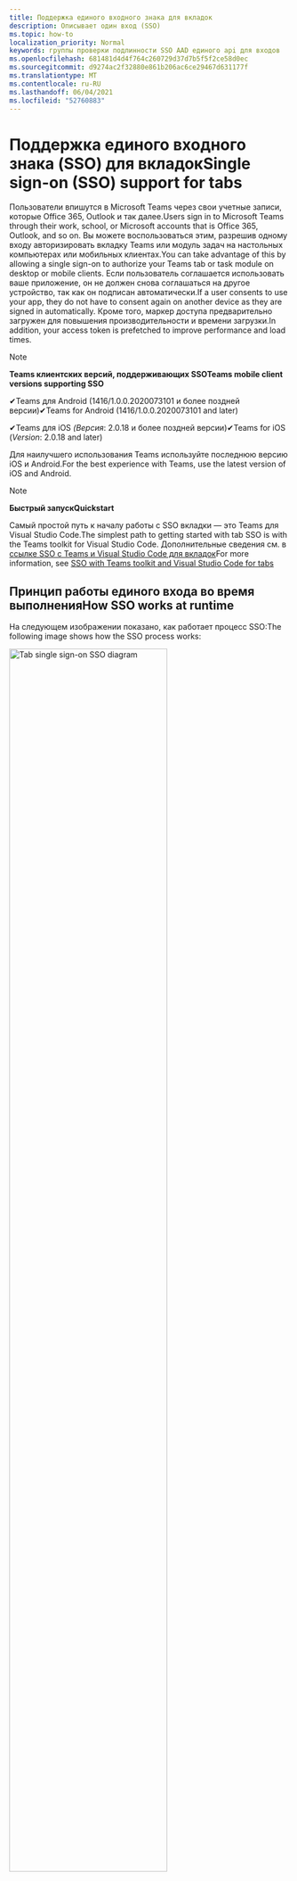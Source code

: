 ```yaml
---
title: Поддержка единого входного знака для вкладок
description: Описывает один вход (SSO)
ms.topic: how-to
localization_priority: Normal
keywords: группы проверки подлинности SSO AAD единого api для входов
ms.openlocfilehash: 681481d4d4f764c260729d37d7b5f5f2ce58d0ec
ms.sourcegitcommit: d9274ac2f32880e861b206ac6ce29467d631177f
ms.translationtype: MT
ms.contentlocale: ru-RU
ms.lasthandoff: 06/04/2021
ms.locfileid: "52760883"
---
```

# <a name="single-sign-on-sso-support-for-tabs"></a><span data-ttu-id="7bddf-104">Поддержка единого входного знака (SSO) для вкладок</span><span class="sxs-lookup"><span data-stu-id="7bddf-104">Single sign-on (SSO) support for tabs</span></span>

<span data-ttu-id="7bddf-105">Пользователи впишутся в Microsoft Teams через свои учетные записи, которые Office 365, Outlook и так далее.</span><span class="sxs-lookup"><span data-stu-id="7bddf-105">Users sign in to Microsoft Teams through their work, school, or Microsoft accounts that is Office 365, Outlook, and so on.</span></span> <span data-ttu-id="7bddf-106">Вы можете воспользоваться этим, разрешив одному входу авторизировать вкладку Teams или модуль задач на настольных компьютерах или мобильных клиентах.</span><span class="sxs-lookup"><span data-stu-id="7bddf-106">You can take advantage of this by allowing a single sign-on to authorize your Teams tab or task module on desktop or mobile clients.</span></span> <span data-ttu-id="7bddf-107">Если пользователь соглашается использовать ваше приложение, он не должен снова соглашаться на другое устройство, так как он подписан автоматически.</span><span class="sxs-lookup"><span data-stu-id="7bddf-107">If a user consents to use your app, they do not have to consent again on another device as they are signed in automatically.</span></span> <span data-ttu-id="7bddf-108">Кроме того, маркер доступа предварительно загружен для повышения производительности и времени загрузки.</span><span class="sxs-lookup"><span data-stu-id="7bddf-108">In addition, your access token is prefetched to improve performance and load times.</span></span>

> [!NOTE]
> <span data-ttu-id="7bddf-109">**Teams клиентских версий, поддерживающих SSO**</span><span class="sxs-lookup"><span data-stu-id="7bddf-109">**Teams mobile client versions supporting SSO**</span></span>  
>
> <span data-ttu-id="7bddf-110">✔Teams для Android (1416/1.0.0.2020073101 и более поздней версии)</span><span class="sxs-lookup"><span data-stu-id="7bddf-110">✔Teams for Android (1416/1.0.0.2020073101 and later)</span></span>
>
> <span data-ttu-id="7bddf-111">✔Teams для iOS _(Версия_: 2.0.18 и более поздней версии)</span><span class="sxs-lookup"><span data-stu-id="7bddf-111">✔Teams for iOS (_Version_: 2.0.18 and later)</span></span>  
>
> <span data-ttu-id="7bddf-112">Для наилучшего использования Teams используйте последнюю версию iOS и Android.</span><span class="sxs-lookup"><span data-stu-id="7bddf-112">For the best experience with Teams, use the latest version of iOS and Android.</span></span>

> [!NOTE]
> <span data-ttu-id="7bddf-113">**Быстрый запуск**</span><span class="sxs-lookup"><span data-stu-id="7bddf-113">**Quickstart**</span></span>  
>
> <span data-ttu-id="7bddf-114">Самый простой путь к началу работы с SSO вкладки — это Teams для Visual Studio Code.</span><span class="sxs-lookup"><span data-stu-id="7bddf-114">The simplest path to getting started with tab SSO is with the Teams toolkit for Visual Studio Code.</span></span> <span data-ttu-id="7bddf-115">Дополнительные сведения см. в [ссылке SSO с Teams и Visual Studio Code для вкладок](../../../toolkit/visual-studio-code-tab-sso.md)</span><span class="sxs-lookup"><span data-stu-id="7bddf-115">For more information, see [SSO with Teams toolkit and Visual Studio Code for tabs](../../../toolkit/visual-studio-code-tab-sso.md)</span></span>

## <a name="how-sso-works-at-runtime"></a><span data-ttu-id="7bddf-116">Принцип работы единого входа во время выполнения</span><span class="sxs-lookup"><span data-stu-id="7bddf-116">How SSO works at runtime</span></span>

<span data-ttu-id="7bddf-117">На следующем изображении показано, как работает процесс SSO:</span><span class="sxs-lookup"><span data-stu-id="7bddf-117">The following image shows how the SSO process works:</span></span>

<!-- markdownlint-disable MD033 -->
<img src="~/assets/images/tabs/tabs-sso-diagram.png" alt="Tab single sign-on SSO diagram" width="75%"/>

1. <span data-ttu-id="7bddf-118">На вкладке выполнен вызов JavaScript для `getAuthToken()` .</span><span class="sxs-lookup"><span data-stu-id="7bddf-118">In the tab, a JavaScript call is made to `getAuthToken()`.</span></span> <span data-ttu-id="7bddf-119">Это Teams получить маркер проверки подлинности для приложения вкладки.</span><span class="sxs-lookup"><span data-stu-id="7bddf-119">This tells Teams to obtain an authentication token for the tab application.</span></span>
2. <span data-ttu-id="7bddf-120">Если это первый раз, когда текущий пользователь использовал приложение вкладки, есть запрос на согласие, если требуется согласие или обработка этапной проверки подлинности, например двух факторов проверки подлинности.</span><span class="sxs-lookup"><span data-stu-id="7bddf-120">If this is the first time the current user has used your tab application, there is a request prompt to consent if consent is required or to handle step-up authentication such as two-factor authentication.</span></span>
3. <span data-ttu-id="7bddf-121">Teams запрашивает маркер приложения вкладки из конечной точки Azure Active Directory (AAD) для текущего пользователя.</span><span class="sxs-lookup"><span data-stu-id="7bddf-121">Teams requests the tab application token from the Azure Active Directory (AAD) endpoint for the current user.</span></span>
4. <span data-ttu-id="7bddf-122">AAD отправляет маркер приложения вкладок в Teams приложение.</span><span class="sxs-lookup"><span data-stu-id="7bddf-122">AAD sends the tab application token to the Teams application.</span></span>
5. <span data-ttu-id="7bddf-123">Teams отправляет маркер приложения вкладки на вкладку как часть объекта результатов, возвращаемого `getAuthToken()` вызовом.</span><span class="sxs-lookup"><span data-stu-id="7bddf-123">Teams sends the tab application token to the tab as part of the result object returned by the `getAuthToken()` call.</span></span>
6. <span data-ttu-id="7bddf-124">Маркер разборается в приложении вкладок с помощью JavaScript для извлечения необходимых сведений, например адреса электронной почты пользователя.</span><span class="sxs-lookup"><span data-stu-id="7bddf-124">The token is parsed in the tab application using JavaScript, to extract required information, such as the user's email address.</span></span>

> [!NOTE]
> <span data-ttu-id="7bddf-125">Допустимо только для согласия на ограниченный набор API на уровне пользователя, который является электронной почтой, профилем, offline_access `getAuthToken()` и OpenId.</span><span class="sxs-lookup"><span data-stu-id="7bddf-125">The `getAuthToken()` is only valid for consenting to a limited set of user-level APIs that is email, profile, offline_access and OpenId.</span></span> <span data-ttu-id="7bddf-126">Он не используется для дальнейших Graph областей, таких как `User.Read` или `Mail.Read` .</span><span class="sxs-lookup"><span data-stu-id="7bddf-126">It is not used for further Graph scopes such as `User.Read` or `Mail.Read`.</span></span> <span data-ttu-id="7bddf-127">Предлагаемые обходные пути см. в дополнительных [Graph области.](#apps-that-require-additional-graph-scopes)</span><span class="sxs-lookup"><span data-stu-id="7bddf-127">For suggested workarounds, see [additional Graph scopes](#apps-that-require-additional-graph-scopes).</span></span>

<span data-ttu-id="7bddf-128">API SSO также работает в [модулях задач,](../../../task-modules-and-cards/what-are-task-modules.md) встраив веб-контент.</span><span class="sxs-lookup"><span data-stu-id="7bddf-128">The SSO API also works in [task modules](../../../task-modules-and-cards/what-are-task-modules.md) that embed web content.</span></span>

## <a name="develop-an-sso-microsoft-teams-tab"></a><span data-ttu-id="7bddf-129">Разработка вкладки SSO Microsoft Teams</span><span class="sxs-lookup"><span data-stu-id="7bddf-129">Develop an SSO Microsoft Teams tab</span></span>

<span data-ttu-id="7bddf-130">В этом разделе описываются задачи, связанные с созданием вкладки Teams, использующей SSO.</span><span class="sxs-lookup"><span data-stu-id="7bddf-130">This section describes the tasks involved in creating a Teams tab that uses SSO.</span></span> <span data-ttu-id="7bddf-131">Эти задачи являются языковыми и framework-agnostic.</span><span class="sxs-lookup"><span data-stu-id="7bddf-131">These tasks are language- and framework-agnostic.</span></span>

### <a name="1-create-your-aad-application"></a><span data-ttu-id="7bddf-132">1. Создание приложения AAD</span><span class="sxs-lookup"><span data-stu-id="7bddf-132">1. Create your AAD application</span></span>

<span data-ttu-id="7bddf-133">**Регистрация приложения в обзоре [портала AAD](https://azure.microsoft.com/features/azure-portal/)**</span><span class="sxs-lookup"><span data-stu-id="7bddf-133">**To register your application in the [AAD portal](https://azure.microsoft.com/features/azure-portal/) overview**</span></span>

1. <span data-ttu-id="7bddf-134">Получите [AAD-ID приложения.](/azure/active-directory/develop/howto-create-service-principal-portal#get-values-for-signing-in)</span><span class="sxs-lookup"><span data-stu-id="7bddf-134">Get your [AAD Application ID](/azure/active-directory/develop/howto-create-service-principal-portal#get-values-for-signing-in).</span></span> 
1. <span data-ttu-id="7bddf-135">Укажите разрешения, необходимые приложению для конечной точки AAD и, необязательно, Graph.</span><span class="sxs-lookup"><span data-stu-id="7bddf-135">Specify the permissions that your application needs for the AAD endpoint and, optionally, Graph.</span></span>
1. <span data-ttu-id="7bddf-136">[Предоставление разрешений](/azure/active-directory/develop/howto-create-service-principal-portal#configure-access-policies-on-resources) для Teams, веб-приложений и мобильных приложений.</span><span class="sxs-lookup"><span data-stu-id="7bddf-136">[Grant permissions](/azure/active-directory/develop/howto-create-service-principal-portal#configure-access-policies-on-resources) for Teams desktop, web, and mobile applications.</span></span>
1. <span data-ttu-id="7bddf-137">Предварительно уполномо Teams, выбрав кнопку **Добавить** область и в открываемой панели введите access_as_user в качестве **имени Scope.** </span><span class="sxs-lookup"><span data-stu-id="7bddf-137">Pre-authorize Teams by selecting the **Add a scope** button and in the panel that opens, enter **access_as_user** as the **Scope name**.</span></span>

> [!NOTE]
> <span data-ttu-id="7bddf-138">Необходимо знать несколько важных ограничений:</span><span class="sxs-lookup"><span data-stu-id="7bddf-138">There are some important restrictions that you must know:</span></span>
>
> * <span data-ttu-id="7bddf-139">Поддерживаются только разрешения Graph API на уровне пользователей, то есть электронная почта, профиль, offline_access, OpenId.</span><span class="sxs-lookup"><span data-stu-id="7bddf-139">Only user-level Graph API permissions are supported that is, email, profile, offline_access, OpenId.</span></span> <span data-ttu-id="7bddf-140">Если вы должны иметь доступ к другим Graph области, такие как или `User.Read` `Mail.Read` , см. [рекомендуемое обходное решение](#apps-that-require-additional-graph-scopes).</span><span class="sxs-lookup"><span data-stu-id="7bddf-140">If you must have access to other Graph scopes such as `User.Read` or `Mail.Read`, see [recommended workaround](#apps-that-require-additional-graph-scopes).</span></span>
> * <span data-ttu-id="7bddf-141">Важно, чтобы доменное имя вашего приложения было таким же, как и доменное имя, которое вы зарегистрировали для приложения AAD.</span><span class="sxs-lookup"><span data-stu-id="7bddf-141">It is important that your application's domain name is the same as the domain name you have registered for your AAD application.</span></span>
> * <span data-ttu-id="7bddf-142">В настоящее время несколько доменов в приложении не поддерживаются.</span><span class="sxs-lookup"><span data-stu-id="7bddf-142">Currently multiple domains per app are not supported.</span></span>

<span data-ttu-id="7bddf-143">**Регистрация приложения на портале AAD**</span><span class="sxs-lookup"><span data-stu-id="7bddf-143">**To register your app through the AAD portal**</span></span>

1. <span data-ttu-id="7bddf-144">Регистрация нового приложения на портале регистрации приложений [AAD.](https://go.microsoft.com/fwlink/?linkid=2083908)</span><span class="sxs-lookup"><span data-stu-id="7bddf-144">Register a new application in the [AAD App Registrations](https://go.microsoft.com/fwlink/?linkid=2083908) portal.</span></span>
1. <span data-ttu-id="7bddf-145">Выберите **новую регистрацию.**</span><span class="sxs-lookup"><span data-stu-id="7bddf-145">Select **New Registration**.</span></span> <span data-ttu-id="7bddf-146">Появится **страница "Регистрация** приложения".</span><span class="sxs-lookup"><span data-stu-id="7bddf-146">The **Register an application** page appears.</span></span>
1. <span data-ttu-id="7bddf-147">На странице **Регистрация приложения** введите следующие значения:</span><span class="sxs-lookup"><span data-stu-id="7bddf-147">In the **Register an application** page, enter the following values:</span></span>
    1. <span data-ttu-id="7bddf-148">Введите **имя** приложения.</span><span class="sxs-lookup"><span data-stu-id="7bddf-148">Enter a **Name** for your app.</span></span>
    2. <span data-ttu-id="7bddf-149">Выберите **поддерживаемые типы учетных записей,** выберите один клиент или многотенантный тип учетной записи.</span><span class="sxs-lookup"><span data-stu-id="7bddf-149">Choose the **Supported account types**, select single tenant or multitenant account type.</span></span> <span data-ttu-id="7bddf-150">¹</span><span class="sxs-lookup"><span data-stu-id="7bddf-150">¹</span></span>
    * <span data-ttu-id="7bddf-151">Оставьте поле **URI перенаправления** пустым.</span><span class="sxs-lookup"><span data-stu-id="7bddf-151">Leave **Redirect URI** empty.</span></span>
    3. <span data-ttu-id="7bddf-152">Нажмите кнопку **Зарегистрировать**.</span><span class="sxs-lookup"><span data-stu-id="7bddf-152">Choose **Register**.</span></span>
1. <span data-ttu-id="7bddf-153">На странице обзор скопируйте и сохраните ID приложения **(клиента).**</span><span class="sxs-lookup"><span data-stu-id="7bddf-153">On the overview page, copy and save the **Application (client) ID**.</span></span> <span data-ttu-id="7bddf-154">Вы должны иметь его позже при обновлении манифеста Teams приложения.</span><span class="sxs-lookup"><span data-stu-id="7bddf-154">You must have it later when updating your Teams application manifest.</span></span>
1. <span data-ttu-id="7bddf-155">В разделе **Управление** выберите **Предоставление API**.</span><span class="sxs-lookup"><span data-stu-id="7bddf-155">Under **Manage**, select **Expose an API**.</span></span>

    > [!NOTE]
    > <span data-ttu-id="7bddf-156">Если вы строите приложение с помощью бота и вкладки, введите URI ID приложения как `api://fully-qualified-domain-name.com/botid-{YourBotId}` .</span><span class="sxs-lookup"><span data-stu-id="7bddf-156">If you are building an app with a bot and a tab, enter the Application ID URI as `api://fully-qualified-domain-name.com/botid-{YourBotId}`.</span></span>

1. <span data-ttu-id="7bddf-157">Выберите **ссылку Set** для создания URI ID приложения в виде `api://{AppID}` .</span><span class="sxs-lookup"><span data-stu-id="7bddf-157">Select the **Set** link to generate the Application ID URI in the form of `api://{AppID}`.</span></span> <span data-ttu-id="7bddf-158">Вставьте полностью квалифицированное доменное имя с переназначенной чертой "/" с добавлением до конца между двойными полосами вперед и GUID.</span><span class="sxs-lookup"><span data-stu-id="7bddf-158">Insert your fully qualified domain name with a forward slash "/" appended to the end, between the double forward slashes and the GUID.</span></span> <span data-ttu-id="7bddf-159">Весь ID должен иметь форму `api://fully-qualified-domain-name.com/{AppID}` .</span><span class="sxs-lookup"><span data-stu-id="7bddf-159">The entire ID must have the form of `api://fully-qualified-domain-name.com/{AppID}`.</span></span> <span data-ttu-id="7bddf-160">² Например, `api://subdomain.example.com/00000000-0000-0000-0000-000000000000` .</span><span class="sxs-lookup"><span data-stu-id="7bddf-160">² For example, `api://subdomain.example.com/00000000-0000-0000-0000-000000000000`.</span></span> <span data-ttu-id="7bddf-161">Полностью квалифицированное доменное имя — это доступное для чтения имя домена, из которого обслуживается ваше приложение.</span><span class="sxs-lookup"><span data-stu-id="7bddf-161">The fully qualified domain name is the human readable domain name from which your app is served.</span></span> <span data-ttu-id="7bddf-162">Если вы используете службу тоннелей, например ngrok, необходимо обновить это значение всякий раз, когда изменяется поддомен ngrok.</span><span class="sxs-lookup"><span data-stu-id="7bddf-162">If you are using a tunneling service such as ngrok, you must update this value whenever your ngrok subdomain changes.</span></span>
1. <span data-ttu-id="7bddf-163">Выберите **Добавить область**.</span><span class="sxs-lookup"><span data-stu-id="7bddf-163">Select **Add a scope**.</span></span> <span data-ttu-id="7bddf-164">На открываемой панели **введите access_as_user** имя **Scope**.</span><span class="sxs-lookup"><span data-stu-id="7bddf-164">In the panel that opens, enter **access_as_user** as the **Scope name**.</span></span>
1. <span data-ttu-id="7bddf-165">В поле **Кто можно дать согласие?** введите **администраторов и пользователей**.</span><span class="sxs-lookup"><span data-stu-id="7bddf-165">In the **Who can consent?** box, enter **Admins and users**.</span></span>
1. <span data-ttu-id="7bddf-166">Введите сведения в полях для настройки подсказок согласия администратора и пользователя со значениями, подходящими для `access_as_user` области:</span><span class="sxs-lookup"><span data-stu-id="7bddf-166">Enter the details in the boxes for configuring the admin and user consent prompts with values that are appropriate for the `access_as_user` scope:</span></span>
    * <span data-ttu-id="7bddf-167">**Название согласия администратора:** Teams может получить доступ к профилю пользователя.</span><span class="sxs-lookup"><span data-stu-id="7bddf-167">**Admin consent title:** Teams can access the user’s profile.</span></span>
    * <span data-ttu-id="7bddf-168">**Описание согласия администратора:** Teams может вызывать веб-API приложения в качестве текущего пользователя.</span><span class="sxs-lookup"><span data-stu-id="7bddf-168">**Admin consent description**: Teams can call the app’s web APIs as the current user.</span></span>
    * <span data-ttu-id="7bddf-169">**Название согласия пользователя:** Teams получить доступ к вашему профилю и сделать запросы от вашего имени.</span><span class="sxs-lookup"><span data-stu-id="7bddf-169">**User consent title**: Teams can access your profile and make requests on your behalf.</span></span>
    * <span data-ttu-id="7bddf-170">**Описание согласия пользователя:** Teams может вызывать API этого приложения с тем же правам, что и у вас.</span><span class="sxs-lookup"><span data-stu-id="7bddf-170">**User consent description:** Teams can call this app’s APIs with the same rights as you have.</span></span>
1. <span data-ttu-id="7bddf-171">Убедитесь, что параметру **Состояние** присвоено значение **Включено**.</span><span class="sxs-lookup"><span data-stu-id="7bddf-171">Ensure that **State** is set to **Enabled**.</span></span>
1. <span data-ttu-id="7bddf-172">Выберите **Добавить область,** чтобы сохранить сведения.</span><span class="sxs-lookup"><span data-stu-id="7bddf-172">Select **Add scope** to save the details.</span></span> <span data-ttu-id="7bddf-173">Доменная часть имени **Scope,** отображаемая ниже текстового поля, должна автоматически соответствовать набору URI **ID** приложения на предыдущем шаге с приложением до `/access_as_user` `api://subdomain.example.com/00000000-0000-0000-0000-000000000000/access_as_user` конца.</span><span class="sxs-lookup"><span data-stu-id="7bddf-173">The domain part of the **Scope name** displayed below the text field must automatically match the **Application ID** URI set in the previous step, with `/access_as_user` appended to the end `api://subdomain.example.com/00000000-0000-0000-0000-000000000000/access_as_user`.</span></span>
1. <span data-ttu-id="7bddf-174">В разделе **Авторизованные клиентские приложения** определите приложения, которые необходимо авторизировать для веб-приложения вашего приложения.</span><span class="sxs-lookup"><span data-stu-id="7bddf-174">In the **Authorized client applications** section, identify the applications that you want to authorize for your app’s web application.</span></span> <span data-ttu-id="7bddf-175">Выберите **Добавление клиентского приложения.**</span><span class="sxs-lookup"><span data-stu-id="7bddf-175">Select **Add a client application**.</span></span> <span data-ttu-id="7bddf-176">Введите каждый из следующих клиентских ИД и выберите авторизованную область, созданную на предыдущем шаге:</span><span class="sxs-lookup"><span data-stu-id="7bddf-176">Enter each of the following client IDs and select the authorized scope you created in the previous step:</span></span>
    * <span data-ttu-id="7bddf-177">`1fec8e78-bce4-4aaf-ab1b-5451cc387264`для Teams или настольного приложения.</span><span class="sxs-lookup"><span data-stu-id="7bddf-177">`1fec8e78-bce4-4aaf-ab1b-5451cc387264` for Teams mobile or desktop application.</span></span>
    * <span data-ttu-id="7bddf-178">`5e3ce6c0-2b1f-4285-8d4b-75ee78787346`для Teams веб-приложения.</span><span class="sxs-lookup"><span data-stu-id="7bddf-178">`5e3ce6c0-2b1f-4285-8d4b-75ee78787346` for Teams web application.</span></span>
1. <span data-ttu-id="7bddf-179">Перейдите **к разрешениям API.**</span><span class="sxs-lookup"><span data-stu-id="7bddf-179">Navigate to **API Permissions**.</span></span> <span data-ttu-id="7bddf-180">Выберите **Добавить разрешение** Microsoft  >  **Graph**  >  **делегирования** разрешений, а затем добавьте следующие разрешения из Graph API:</span><span class="sxs-lookup"><span data-stu-id="7bddf-180">Select **Add a permission** > **Microsoft Graph** > **Delegated permissions**, then add the following permissions from Graph API:</span></span>
    * <span data-ttu-id="7bddf-181">User.Read включен по умолчанию</span><span class="sxs-lookup"><span data-stu-id="7bddf-181">User.Read enabled by default</span></span>
    * <span data-ttu-id="7bddf-182">email</span><span class="sxs-lookup"><span data-stu-id="7bddf-182">email</span></span>
    * <span data-ttu-id="7bddf-183">offline_access</span><span class="sxs-lookup"><span data-stu-id="7bddf-183">offline_access</span></span>
    * <span data-ttu-id="7bddf-184">OpenId</span><span class="sxs-lookup"><span data-stu-id="7bddf-184">OpenId</span></span>
    * <span data-ttu-id="7bddf-185">profile</span><span class="sxs-lookup"><span data-stu-id="7bddf-185">profile</span></span>

1. <span data-ttu-id="7bddf-186">Переход к **проверке подлинности.**</span><span class="sxs-lookup"><span data-stu-id="7bddf-186">Navigate to **Authentication**.</span></span>

    <span data-ttu-id="7bddf-187">Если приложению не было предоставлено согласие ИТ-администратора, пользователи должны предоставить согласие при первом использовании приложения.</span><span class="sxs-lookup"><span data-stu-id="7bddf-187">If an app has not been granted IT admin consent, users have to provide consent the first time they use an app.</span></span>

    <span data-ttu-id="7bddf-188">Чтобы ввести URI перенаправления:</span><span class="sxs-lookup"><span data-stu-id="7bddf-188">To enter a redirect URI:</span></span>
    * <span data-ttu-id="7bddf-189">Выберите **Добавить платформу.**</span><span class="sxs-lookup"><span data-stu-id="7bddf-189">Select **Add a platform**.</span></span>
    * <span data-ttu-id="7bddf-190">Выберите **веб.**</span><span class="sxs-lookup"><span data-stu-id="7bddf-190">Select **web**.</span></span>
    * <span data-ttu-id="7bddf-191">Введите **URI перенаправления** для приложения.</span><span class="sxs-lookup"><span data-stu-id="7bddf-191">Enter the **redirect URI** for your app.</span></span> <span data-ttu-id="7bddf-192">Это страница, на которой успешный неявный поток грантов перенаправляет пользователя.</span><span class="sxs-lookup"><span data-stu-id="7bddf-192">This is the page where a successful implicit grant flow redirects the user.</span></span> <span data-ttu-id="7bddf-193">Это то же полное доменное имя, которое вы ввели на шаге 5, а затем маршрут API, куда отправляется ответ на проверку подлинности.</span><span class="sxs-lookup"><span data-stu-id="7bddf-193">This is the same fully qualified domain name that you entered in step 5 followed by the API route where an authentication response is sent.</span></span> <span data-ttu-id="7bddf-194">Если вы следуете любому из Teams, это `https://subdomain.example.com/auth-end` .</span><span class="sxs-lookup"><span data-stu-id="7bddf-194">If you are following any of the Teams samples, this is `https://subdomain.example.com/auth-end`.</span></span>

    <span data-ttu-id="7bddf-195">Включить неявный грант, проверив следующие поля: ✔ маркера ID ✔ Access Token</span><span class="sxs-lookup"><span data-stu-id="7bddf-195">Enable implicit grant by checking the following boxes:  ✔ ID Token  ✔ Access Token</span></span>

<span data-ttu-id="7bddf-196">Поздравляем!</span><span class="sxs-lookup"><span data-stu-id="7bddf-196">Congratulations!</span></span> <span data-ttu-id="7bddf-197">Вы выполнили необходимые условия регистрации приложений для работы с приложением SSO вкладки.</span><span class="sxs-lookup"><span data-stu-id="7bddf-197">You have completed the app registration prerequisites to proceed with your tab SSO app.</span></span>

> [!NOTE]
>
> * <span data-ttu-id="7bddf-198">¹ Если ваше приложение AAD зарегистрировано в том же клиенте, где вы делаете запрос на проверку подлинности в Teams, пользователю не может быть предложено дать согласие и ему сразу же будет предоставлен маркер доступа.</span><span class="sxs-lookup"><span data-stu-id="7bddf-198">¹ If your AAD app is registered in the same tenant where you are making an authentication request in Teams, the user cannot be asked to consent and is granted an access token right away.</span></span> <span data-ttu-id="7bddf-199">Пользователи соглашаются на эти разрешения только в том случае, если приложение AAD зарегистрировано в другом клиенте.</span><span class="sxs-lookup"><span data-stu-id="7bddf-199">Users only consent to these permissions if the AAD app is registered in a different tenant.</span></span>
> * <span data-ttu-id="7bddf-200">² Если настраиваемый домен не добавлен в AAD, вы получите ошибку, указывав, что имя хост не должно основываться на уже собственном домене.</span><span class="sxs-lookup"><span data-stu-id="7bddf-200">² If the custom domain is not added to AAD, you get an error stating that the host name must not be based on an already owned domain.</span></span> <span data-ttu-id="7bddf-201">Чтобы добавить настраиваемый домен в AAD и зарегистрировать его, выполните добавление пользовательского доменного имени в процедуру [AAD,](/azure/active-directory/fundamentals/add-custom-domain) а затем повторите шаг 5.</span><span class="sxs-lookup"><span data-stu-id="7bddf-201">To add custom domain to AAD and register it, follow the [add a custom domain name to AAD](/azure/active-directory/fundamentals/add-custom-domain) procedure, and then repeat step 5.</span></span> <span data-ttu-id="7bddf-202">Вы также можете получить эту ошибку, если вы не подписаны с учетными данными администратора в Office 365 аренды.</span><span class="sxs-lookup"><span data-stu-id="7bddf-202">You can also get this error if you are not signed in with Admin credentials in the Office 365 tenancy.</span></span>
> * <span data-ttu-id="7bddf-203">Если вы не получаете основное имя пользователя (UPN)) в маркере возвращенного доступа, вы можете добавить его в качестве необязательных утверждений [в](/azure/active-directory/develop/active-directory-optional-claims) AAD.</span><span class="sxs-lookup"><span data-stu-id="7bddf-203">If you are not receiving the user principal name (UPN)) in the returned access token, you can add it as an [optional claim](/azure/active-directory/develop/active-directory-optional-claims) in AAD.</span></span>

### <a name="2-update-your-teams-application-manifest"></a><span data-ttu-id="7bddf-204">2. Обновление манифеста Teams приложения</span><span class="sxs-lookup"><span data-stu-id="7bddf-204">2. Update your Teams application manifest</span></span>

<span data-ttu-id="7bddf-205">Используйте следующий код, чтобы добавить новые свойства в манифест Teams:</span><span class="sxs-lookup"><span data-stu-id="7bddf-205">Use the following code to add new properties to your Teams manifest:</span></span>

```json
"webApplicationInfo": {
  "id": "00000000-0000-0000-0000-000000000000",
  "resource": "api://subdomain.example.com/00000000-0000-0000-0000-000000000000"
}
```

* <span data-ttu-id="7bddf-206">**WebApplicationInfo** является родителем следующих элементов:</span><span class="sxs-lookup"><span data-stu-id="7bddf-206">**WebApplicationInfo** is the parent of the following elements:</span></span>

> [!div class="checklist"]
> * <span data-ttu-id="7bddf-207">**id** — ID клиента приложения.</span><span class="sxs-lookup"><span data-stu-id="7bddf-207">**id** - The client ID of the application.</span></span> <span data-ttu-id="7bddf-208">Это ИД приложения, полученный в рамках регистрации приложения в Azure AD.</span><span class="sxs-lookup"><span data-stu-id="7bddf-208">This is the application ID that you obtained as part of registering the application with Azure AD.</span></span>
>* <span data-ttu-id="7bddf-209">**ресурс** — домен и поддомен приложения.</span><span class="sxs-lookup"><span data-stu-id="7bddf-209">**resource** - The domain and subdomain of your application.</span></span> <span data-ttu-id="7bddf-210">Это тот же URI (включая протокол), который вы зарегистрировали при создании вашего шага `api://` `scope` 6.</span><span class="sxs-lookup"><span data-stu-id="7bddf-210">This is the same URI (including the `api://` protocol) that you registered when creating your `scope` in step 6.</span></span> <span data-ttu-id="7bddf-211">Не следует включать путь `access_as_user` в ресурс.</span><span class="sxs-lookup"><span data-stu-id="7bddf-211">You must not include the `access_as_user` path in your resource.</span></span> <span data-ttu-id="7bddf-212">Доменная часть этого URI должна соответствовать домену, в том числе любым поддоменам, используемым в URL-адресах манифеста Teams приложения.</span><span class="sxs-lookup"><span data-stu-id="7bddf-212">The domain part of this URI must match the domain, including any subdomains, used in the URLs of your Teams application manifest.</span></span>

> [!NOTE]
>
>* <span data-ttu-id="7bddf-213">Ресурс приложения AAD обычно является корнем URL-адреса сайта и приложения `api://subdomain.example.com/00000000-0000-0000-0000-000000000000` (например).</span><span class="sxs-lookup"><span data-stu-id="7bddf-213">The resource for an AAD app is usually the root of its site URL and the appID (e.g. `api://subdomain.example.com/00000000-0000-0000-0000-000000000000`).</span></span> <span data-ttu-id="7bddf-214">Это значение также используется для обеспечения того, чтобы ваш запрос был исходя из того же домена.</span><span class="sxs-lookup"><span data-stu-id="7bddf-214">This value is also used to ensure your request is coming from the same domain.</span></span> <span data-ttu-id="7bddf-215">Убедитесь, `contentURL` что вкладка использует те же домены, что и свойство ресурса.</span><span class="sxs-lookup"><span data-stu-id="7bddf-215">Ensure that the `contentURL` for your tab uses the same domains as your resource property.</span></span>
>* <span data-ttu-id="7bddf-216">Для реализации поля необходимо использовать манифестную версию 1.5 или `webApplicationInfo` более.</span><span class="sxs-lookup"><span data-stu-id="7bddf-216">You must use manifest version 1.5 or higher to implement the `webApplicationInfo` field.</span></span>

### <a name="3-get-an-authentication-token-from-your-client-side-code"></a><span data-ttu-id="7bddf-217">3. Получите маркер проверки подлинности из клиентского кода</span><span class="sxs-lookup"><span data-stu-id="7bddf-217">3. Get an authentication token from your client-side code</span></span>

<span data-ttu-id="7bddf-218">Используйте следующий API проверки подлинности:</span><span class="sxs-lookup"><span data-stu-id="7bddf-218">Use the following authentication API:</span></span>

```javascript
var authTokenRequest = {
  successCallback: function(result) { console.log("Success: " + result); },
  failureCallback: function(error) { console.log("Failure: " + error); }
};
microsoftTeams.authentication.getAuthToken(authTokenRequest);
```

<span data-ttu-id="7bddf-219">Когда вы звоните , и для получения разрешений на уровне пользователя требуется дополнительное согласие пользователя, пользователю отображается диалоговое окно для `getAuthToken` предоставления дополнительного согласия.</span><span class="sxs-lookup"><span data-stu-id="7bddf-219">When you call `getAuthToken` - and additional user consent is required for user-level permissions, a dialog is shown to the user to grant additional consent.</span></span>

<span data-ttu-id="7bddf-220">После получения маркера доступа в вызове успешного вызова можно расшифровать маркер доступа для просмотра утверждений, связанных с этим маркером.</span><span class="sxs-lookup"><span data-stu-id="7bddf-220">After you receive the access token in the success callback, you can decode the access token to view the claims associated with that token.</span></span> <span data-ttu-id="7bddf-221">Необязательно можно вручную скопировать и вклеить маркер доступа [](https://jwt.ms/) в средство, например jwt.ms для проверки его содержимого.</span><span class="sxs-lookup"><span data-stu-id="7bddf-221">Optionally, you can manually copy and paste the access token into a tool, such as [jwt.ms](https://jwt.ms/) to inspect its contents.</span></span> <span data-ttu-id="7bddf-222">Если вы не получаете upN в маркере возвращенного доступа, вы можете добавить его в качестве необязательных [утверждений](/azure/active-directory/develop/active-directory-optional-claims) в AAD.</span><span class="sxs-lookup"><span data-stu-id="7bddf-222">If you are not receiving the UPN in the returned access token, you can add it as an [optional claim](/azure/active-directory/develop/active-directory-optional-claims) in AAD.</span></span>

<p>
    <img src="~/assets/images/tabs/tabs-sso-prompt.png" alt="Tab single sign-on SSO dialog prompt" width="75%"/>
</p>

## <a name="code-sample"></a><span data-ttu-id="7bddf-223">Пример кода</span><span class="sxs-lookup"><span data-stu-id="7bddf-223">Code sample</span></span>

|<span data-ttu-id="7bddf-224">**Пример имени**</span><span class="sxs-lookup"><span data-stu-id="7bddf-224">**Sample name**</span></span>|<span data-ttu-id="7bddf-225">**Описание**</span><span class="sxs-lookup"><span data-stu-id="7bddf-225">**Description**</span></span>|<span data-ttu-id="7bddf-226">**C#**</span><span class="sxs-lookup"><span data-stu-id="7bddf-226">**C#**</span></span>|<span data-ttu-id="7bddf-227">**Node.js**</span><span class="sxs-lookup"><span data-stu-id="7bddf-227">**Node.js**</span></span>|
|---------------|---------------|------|--------------|
| <span data-ttu-id="7bddf-228">Tab SSO</span><span class="sxs-lookup"><span data-stu-id="7bddf-228">Tab SSO</span></span> |<span data-ttu-id="7bddf-229">Microsoft Teams пример приложения для вкладок Azure AD SSO</span><span class="sxs-lookup"><span data-stu-id="7bddf-229">Microsoft Teams sample app for tabs Azure AD SSO</span></span>| [<span data-ttu-id="7bddf-230">View</span><span class="sxs-lookup"><span data-stu-id="7bddf-230">View</span></span>](https://github.com/OfficeDev/Microsoft-Teams-Samples/tree/main/samples/tab-sso/csharp)|<span data-ttu-id="7bddf-231">[Просмотр](https://github.com/OfficeDev/Microsoft-Teams-Samples/blob/main/samples/tab-sso/nodejs),</span><span class="sxs-lookup"><span data-stu-id="7bddf-231">[View](https://github.com/OfficeDev/Microsoft-Teams-Samples/blob/main/samples/tab-sso/nodejs),</span></span> </br>[<span data-ttu-id="7bddf-232">Teams набор средств</span><span class="sxs-lookup"><span data-stu-id="7bddf-232">Teams Toolkit</span></span>](../../../toolkit/visual-studio-code-tab-sso.md)|

## <a name="known-limitations"></a><span data-ttu-id="7bddf-233">Известные ограничения</span><span class="sxs-lookup"><span data-stu-id="7bddf-233">Known limitations</span></span>

### <a name="apps-that-require-additional-graph-scopes"></a><span data-ttu-id="7bddf-234">Приложения, которые требуют дополнительных Graph областей</span><span class="sxs-lookup"><span data-stu-id="7bddf-234">Apps that require additional Graph scopes</span></span>

<span data-ttu-id="7bddf-235">Наша текущая реализация для SSO предоставляет согласие только для разрешений на уровне пользователей, таких как электронная почта, профиль, offline_access, OpenId, а не для других API, таких как User.Read или Mail.Read.</span><span class="sxs-lookup"><span data-stu-id="7bddf-235">Our current implementation for SSO only grants consent for user-level permissions that is email, profile, offline_access, OpenId and not for other APIs such as User.Read or Mail.Read.</span></span> <span data-ttu-id="7bddf-236">Если вашему приложению требуется Graph области, в следующем разделе предусмотрены некоторые разрешимые обходные пути.</span><span class="sxs-lookup"><span data-stu-id="7bddf-236">If your app needs further Graph scopes, the next section provides some enabling workarounds.</span></span>

#### <a name="tenant-admin-consent"></a><span data-ttu-id="7bddf-237">Согласие администратора клиента</span><span class="sxs-lookup"><span data-stu-id="7bddf-237">Tenant Admin Consent</span></span>

<span data-ttu-id="7bddf-238">Самый простой подход — получить предварительное согласие администратора клиента от имени организации.</span><span class="sxs-lookup"><span data-stu-id="7bddf-238">The simplest approach is to get a tenant admin to pre-consent on behalf of the organization.</span></span> <span data-ttu-id="7bddf-239">Это означает, что пользователям не нужно соглашаться на эти области, и вы можете [](/azure/active-directory/develop/v1-oauth2-on-behalf-of-flow)свободно обмениваться стороной сервера маркеров с помощью потока от имени AAD.</span><span class="sxs-lookup"><span data-stu-id="7bddf-239">This means users do not have to consent to these scopes and you can then be free to exchange the token server side using AAD’s [on-behalf-of flow](/azure/active-directory/develop/v1-oauth2-on-behalf-of-flow).</span></span> <span data-ttu-id="7bddf-240">Это решение приемлемо для внутренних бизнес-приложений, но недостаточно для сторонних разработчиков, которые не могут полагаться на утверждение администратора клиента.</span><span class="sxs-lookup"><span data-stu-id="7bddf-240">This workaround is acceptable for internal line-of-business applications but is not enough for third-party developers who are not able to rely on tenant admin approval.</span></span>

<span data-ttu-id="7bddf-241">Простой способ согласия от имени организации в качестве администратора клиента — обратиться к `https://login.microsoftonline.com/common/adminconsent?client_id=<AAD_App_ID>` .</span><span class="sxs-lookup"><span data-stu-id="7bddf-241">A simple way of consenting on behalf of an organization as a tenant admin is to refer to `https://login.microsoftonline.com/common/adminconsent?client_id=<AAD_App_ID>`.</span></span>

#### <a name="ask-for-additional-consent-using-the-auth-api"></a><span data-ttu-id="7bddf-242">Запрос дополнительного согласия с помощью API Auth</span><span class="sxs-lookup"><span data-stu-id="7bddf-242">Ask for additional consent using the Auth API</span></span>

<span data-ttu-id="7bddf-243">Другой подход для получения дополнительных областей Graph заключается в том, чтобы представить диалоговое окно согласия с помощью существующего веб-подхода проверки подлинности Azure AD, который включает в себя создание диалогового окна согласия [Azure AD.](~/tabs/how-to/authentication/auth-tab-aad.md#navigate-to-the-authorization-page-from-your-popup-page)</span><span class="sxs-lookup"><span data-stu-id="7bddf-243">Another approach for getting additional Graph scopes is to present a consent dialog using our existing [web-based Azure AD authentication approach](~/tabs/how-to/authentication/auth-tab-aad.md#navigate-to-the-authorization-page-from-your-popup-page) which involves popping up an Azure AD consent dialog box.</span></span> 

<span data-ttu-id="7bddf-244">**Запрос дополнительного согласия с помощью API Auth**</span><span class="sxs-lookup"><span data-stu-id="7bddf-244">**To ask for additional consent using the Auth API**</span></span>

1. <span data-ttu-id="7bddf-245">Полученный с помощью маркера маркер должен быть обменяно на стороне сервера с помощью AAD от имени потока, чтобы получить доступ к этим дополнительным Graph `getAuthToken()` API. [](/azure/active-directory/develop/v2-oauth2-on-behalf-of-flow)</span><span class="sxs-lookup"><span data-stu-id="7bddf-245">The token retrieved using `getAuthToken()` needs to be exchanged server-side using AAD [on-behalf-of flow](/azure/active-directory/develop/v2-oauth2-on-behalf-of-flow) to get access to those additional Graph APIs.</span></span> <span data-ttu-id="7bddf-246">Убедитесь, что вы используете конечную точку v2 Graph для этого обмена.</span><span class="sxs-lookup"><span data-stu-id="7bddf-246">Ensure you use the v2 Graph endpoint for this exchange.</span></span>
2. <span data-ttu-id="7bddf-247">В случае сбой обмена AAD возвращает недействительные исключения гранта.</span><span class="sxs-lookup"><span data-stu-id="7bddf-247">If the exchange fails, AAD returns an invalid grant exception.</span></span> <span data-ttu-id="7bddf-248">Обычно существует одно из двух сообщений об ошибке или `invalid_grant` `interaction_required` .</span><span class="sxs-lookup"><span data-stu-id="7bddf-248">There are usually one of two error messages, `invalid_grant` or `interaction_required`.</span></span>
3. <span data-ttu-id="7bddf-249">В случае сбой обмена необходимо получить дополнительное согласие.</span><span class="sxs-lookup"><span data-stu-id="7bddf-249">When the exchange fails, you must ask for additional consent.</span></span> <span data-ttu-id="7bddf-250">Покажите какой-либо пользовательский интерфейс (пользовательский интерфейс) с просьбой предоставить дополнительное согласие.</span><span class="sxs-lookup"><span data-stu-id="7bddf-250">Show some user interface (UI) asking the user to grant additional consent.</span></span> <span data-ttu-id="7bddf-251">Этот пользовательский интерфейс должен включать кнопку, которая запускает диалоговое окно согласия AAD с помощью [AAD API проверки подлинности.](~/concepts/authentication/auth-silent-aad.md)</span><span class="sxs-lookup"><span data-stu-id="7bddf-251">This UI must include a button that triggers an AAD consent dialog box using our [AAD authentication API](~/concepts/authentication/auth-silent-aad.md).</span></span>
4. <span data-ttu-id="7bddf-252">При запросе дополнительного согласия от AAD необходимо включить в AAD параметр `prompt=consent` [query-string-parameter,](~/tabs/how-to/authentication/auth-silent-aad.md#get-the-user-context) в противном случае AAD не запрашивает дополнительные области.</span><span class="sxs-lookup"><span data-stu-id="7bddf-252">When asking for additional consent from AAD, you must include `prompt=consent` in your [query-string-parameter](~/tabs/how-to/authentication/auth-silent-aad.md#get-the-user-context) to AAD, otherwise AAD does not ask for the additional scopes.</span></span>
    * <span data-ttu-id="7bddf-253">Вместо `?scope={scopes}`</span><span class="sxs-lookup"><span data-stu-id="7bddf-253">Instead of `?scope={scopes}`</span></span>
    * <span data-ttu-id="7bddf-254">Используйте это `?prompt=consent&scope={scopes}`</span><span class="sxs-lookup"><span data-stu-id="7bddf-254">Use this `?prompt=consent&scope={scopes}`</span></span>
    * <span data-ttu-id="7bddf-255">Убедитесь, что включает все области, которые вы подсказывая `{scopes}` пользователю, например, Mail.Read или User.Read.</span><span class="sxs-lookup"><span data-stu-id="7bddf-255">Ensure that `{scopes}` includes all the scopes you are prompting the user for, for example, Mail.Read or User.Read.</span></span>
5. <span data-ttu-id="7bddf-256">После предоставления пользователем дополнительных разрешений повторно обнажь поток от имени, чтобы получить доступ к этим дополнительным API.</span><span class="sxs-lookup"><span data-stu-id="7bddf-256">Once the user has granted additional permission, retry the on-behalf-of-flow to get access to these additional APIs.</span></span>

### <a name="non-aad-authentication"></a><span data-ttu-id="7bddf-257">Проверка подлинности без AAD</span><span class="sxs-lookup"><span data-stu-id="7bddf-257">Non-AAD authentication</span></span>

<span data-ttu-id="7bddf-258">Вышеуказанное решение проверки подлинности работает только для приложений и служб, поддерживаюющих AAD в качестве поставщика удостоверений.</span><span class="sxs-lookup"><span data-stu-id="7bddf-258">The above-described authentication solution only works for apps and services that support AAD as an identity provider.</span></span> <span data-ttu-id="7bddf-259">Приложения, которые хотят проверить подлинность с помощью служб, не использующих AAD, должны продолжать использовать поток веб-проверки подлинности на основе всплывающих [данных.](~/concepts/authentication.md)</span><span class="sxs-lookup"><span data-stu-id="7bddf-259">Apps that want to authenticate using non-AAD based services must continue using the pop-up-based [web authentication flow](~/concepts/authentication.md).</span></span>

> [!NOTE]
> <span data-ttu-id="7bddf-260">SSO поддерживается для приложений, которые принадлежат клиентам в клиентах AAD B2C.</span><span class="sxs-lookup"><span data-stu-id="7bddf-260">SSO is supported for customer owned apps within the AAD B2C tenants.</span></span>
